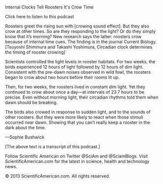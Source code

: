Internal Clocks Tell Roosters It's Crow Time

Click here to listen to this podcast


Roosters greet the rising sun with [crowing sound effect]. But they also crow at other times. So are they responding to the light? Or do they simply know that it’s morning? New research says the latter: roosters crow because of internal time cues. The finding is in the journal Current Biology. [Tsuyoshi Shimmura and Takashi Yoshimura, Circadian clock determines the timing of rooster crowing]




Scientists controlled the light levels in rooster habitats. For two weeks, the birds experienced 12 hours of light followed by 12 hours of dim light. Consistent with the pre-dawn noises observed in wild fowl, the roosters began to crow about two hours before their rooms lit up.




Then, for two weeks, the roosters lived in constant dim light. Yet they continued to crow about once a day—at intervals of 23.7 hours to be precise. Even without morning light, their circadian rhythms told them when dawn should be breaking.




The birds also crowed in response to sudden light, and to the sounds of other roosters. But they were more likely to react when those stimuli occurred near dawn. Showing that you can’t really keep a rooster in the dark about the time.




—Sophie Bushwick




[The above text is a transcript of this podcast.]



 





Follow Scientific American on Twitter @SciAm and @SciamBlogs.
Visit ScientificAmerican.com for the latest in science, health and technology news.

© 2013 ScientificAmerican.com. All rights reserved.
